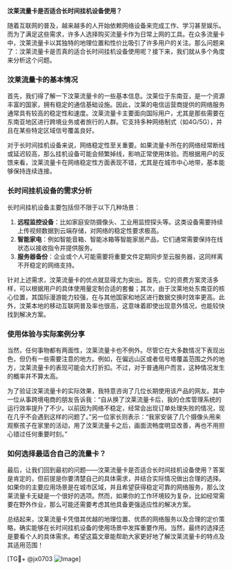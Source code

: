**汶莱流量卡是否适合长时间挂机设备使用？**

随着互联网的普及，越来越多的人开始依赖网络设备来完成工作、学习甚至娱乐。而为了满足这些需求，许多人选择购买流量卡作为日常上网的工具。在众多流量卡中，汶莱流量卡以其独特的地理位置和性价比吸引了许多用户的关注。那么问题来了：汶莱流量卡是否真的适合长时间挂机设备使用呢？接下来，我们就从多个角度来分析这个问题。

### 汶莱流量卡的基本情况

首先，我们得了解一下汶莱流量卡的一些基本信息。汶莱位于东南亚，是一个资源丰富的国家，拥有稳定的通信基础设施。因此，汶莱的电信运营商提供的网络服务通常具有较高的稳定性和速度。汶莱流量卡主要面向国际用户，尤其是那些需要在东南亚地区进行跨境业务或者旅行的人群。它支持多种网络制式（如4G/5G），并且在某些特定区域信号覆盖良好。

对于长时间挂机设备来说，网络稳定性至关重要。如果流量卡所在的网络经常断线或延迟较高，那么挂机设备可能会频繁掉线，影响正常使用体验。而根据用户的反馈来看，汶莱流量卡在网络稳定性方面表现不错，尤其是在城市中心地带，基本能够保持连续连接。

### 长时间挂机设备的需求分析

长时间挂机设备主要包括但不限于以下几种场景：

1. **远程监控设备**：比如家庭安防摄像头、工业用监控探头等。这类设备需要持续上传视频数据到云端存储，对网络的稳定性要求极高。
2. **智能家电**：例如智能音箱、智能冰箱等智能家居产品，它们通常需要保持在线状态以接收指令并提供服务。
3. **服务器备份**：企业或个人可能需要将重要文件定期同步至云服务器，这同样离不开稳定的网络支持。

针对上述需求，汶莱流量卡的优点就显得尤为突出。首先，它的资费方案灵活多样，可以根据用户的具体使用量定制合适的套餐；其次，由于汶莱地处东南亚的核心位置，其国际漫游能力较强，在与其他国家和地区进行数据交换时效率更高。此外，汶莱本地的移动互联网普及率也很高，这意味着即使出现意外情况，也能较快找到解决方案。

### 使用体验与实际案例分享

当然，任何事物都有两面性，汶莱流量卡也不例外。尽管它在大多数情况下表现出色，但仍有一些需要注意的地方。例如，在偏远山区或者信号塔覆盖范围之外的地方，汶莱流量卡的表现可能会大打折扣。不过，对于普通用户而言，这种情况发生的概率并不算太高。

为了验证汶莱流量卡的实际效果，我特意咨询了几位长期使用该产品的网友。其中一位从事跨境电商的朋友告诉我：“自从换了汶莱流量卡后，我的仓库管理系统的运行效率提升了不少。以前因为网络不稳定，经常会出现订单处理失败的情况，现在几乎不会遇到这样的问题了。”另一位家长则表示：“我家安装了几个摄像头用来观察孩子在家里的活动，用了汶莱流量卡之后，画面流畅度明显改善，再也不用担心错过任何重要时刻。”

### 如何选择最适合自己的流量卡？

最后，让我们回到最初的问题——汶莱流量卡是否适合长时间挂机设备使用？答案是肯定的，但前提是你要清楚自己的具体需求，并结合实际情况做出合理的选择。如果你的主要应用场景是在城市区域，并且希望获得稳定可靠的网络服务，那么汶莱流量卡无疑是一个很好的选项。然而，如果你的工作环境较为复杂，比如经常需要在野外作业，那么可能还需要考虑其他具备更强适应性的解决方案。

总结起来，汶莱流量卡凭借其优越的地理位置、优质的网络服务以及合理的定价策略，确实能够在长时间挂机设备的使用场景中发挥重要作用。当然，最终的选择还是要看个人的具体需求。希望这篇文章能帮助大家更好地了解汶莱流量卡的特点及其适用范围！

[TG💪+ @jx0703 ![Image](https://github.com/user-attachments/assets/dbca1d08-cadb-493c-b0ec-ad6f7a83f270)]